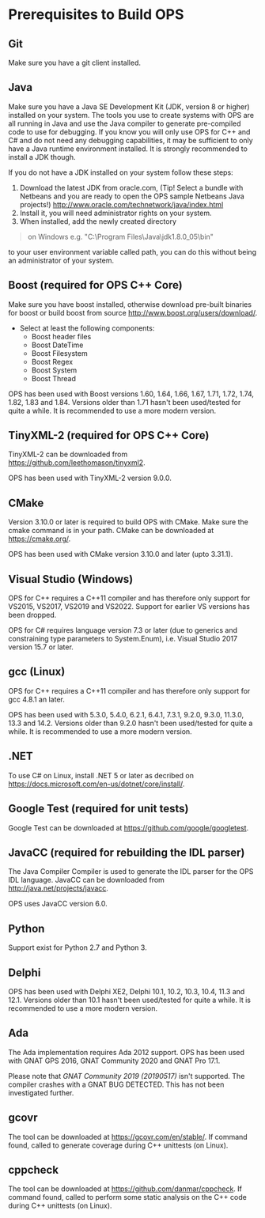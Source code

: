 # Prerequisites to Build OPS #

## Git ##
Make sure you have a git client installed.

## Java ##
Make sure you have a Java SE Development Kit (JDK, version 8 or higher) installed on
your system. The tools you use to create systems with OPS are all running in Java and
use the Java compiler to generate pre-compiled code to use for debugging. If you know
you will only use OPS for C++ and C# and do not need any debugging capabilities, it may
be sufficient to only have a Java runtime environment installed. It is strongly
recommended to install a JDK though.

If you do not have a JDK installed on your system follow these steps:
  1. Download the latest JDK from oracle.com, (Tip! Select a bundle with Netbeans and you are ready to open the OPS sample Netbeans Java projects!)       http://www.oracle.com/technetwork/java/index.html
  1. Install it, you will need administrator rights on your system.
  1. When installed, add the newly created directory
 > on Windows e.g. "C:\Program Files\Java\jdk1.8.0_05\bin"

 to your user environment variable called path, you can do this without being an administrator of your system.

## Boost (required for OPS C++ Core) ##
Make sure you have boost installed, otherwise download pre-built binaries for boost or build boost from source http://www.boost.org/users/download/.

  * Select at least the following components:
    * Boost header files
    * Boost DateTime
    * Boost Filesystem
    * Boost Regex
    * Boost System
    * Boost Thread

OPS has been used with Boost versions 1.60, 1.64, 1.66, 1.67, 1.71, 1.72, 1.74, 1.82, 1.83 and 1.84.
Versions older than 1.71 hasn't been used/tested for quite a while. It is recommended to use a more modern version.

## TinyXML-2 (required for OPS C++ Core) ##
TinyXML-2 can be downloaded from https://github.com/leethomason/tinyxml2.

OPS has been used with TinyXML-2 version 9.0.0.

## CMake ##
Version 3.10.0 or later is required to build OPS with CMake. Make sure the cmake command is in your path. CMake can be downloaded at https://cmake.org/.

OPS has been used with CMake version 3.10.0 and later (upto 3.31.1).

## Visual Studio (Windows) ##
OPS for C++ requires a C++11 compiler and has therefore only support for VS2015, VS2017, VS2019 and VS2022. Support for earlier VS versions has been dropped.

OPS for C# requires language version 7.3 or later (due to generics and constraining type parameters to System.Enum), i.e. Visual Studio 2017 version 15.7 or later.

## gcc (Linux) ##
OPS for C++ requires a C++11 compiler and has therefore only support for gcc 4.8.1 an later.

OPS has been used with 5.3.0, 5.4.0, 6.2.1, 6.4.1, 7.3.1, 9.2.0, 9.3.0, 11.3.0, 13.3 and 14.2.
Versions older than 9.2.0 hasn't been used/tested for quite a while. It is recommended to use a more modern version.

## .NET ##
To use C# on Linux, install .NET 5 or later as decribed on
https://docs.microsoft.com/en-us/dotnet/core/install/.

## Google Test (required for unit tests) ##
Google Test can be downloaded at https://github.com/google/googletest.

## JavaCC (required for rebuilding the IDL parser) ##
The Java Compiler Compiler is used to generate the IDL parser for the OPS IDL language.
JavaCC can be downloaded from http://java.net/projects/javacc.

OPS uses JavaCC version 6.0.

## Python ##
Support exist for Python 2.7 and Python 3.

## Delphi ##
OPS has been used with Delphi XE2, Delphi 10.1, 10.2, 10.3, 10.4, 11.3 and 12.1.
Versions older than 10.1 hasn't been used/tested for quite a while. It is recommended to use a more modern version.

## Ada ##
The Ada implementation requires Ada 2012 support.
OPS has been used with GNAT GPS 2016, GNAT Community 2020 and GNAT Pro 17.1.

Please note that *GNAT Community 2019 (20190517)* isn't supported. The compiler crashes with a GNAT BUG DETECTED. This has not been investigated further.

## gcovr ##
The tool can be downloaded at https://gcovr.com/en/stable/.
If command found, called to generate coverage during C++ unittests (on Linux).

## cppcheck ##
The tool can be downloaded at https://github.com/danmar/cppcheck.
If command found, called to perform some static analysis on the C++ code during C++ unittests (on Linux).
